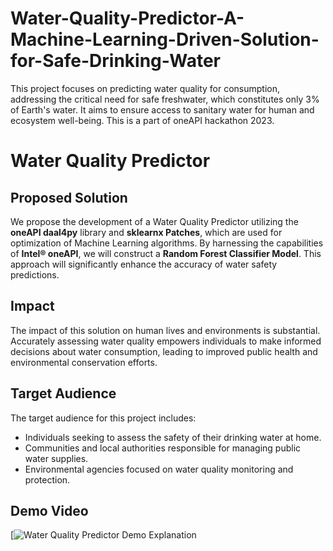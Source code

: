 # Water-Quality-Predictor-A-Machine-Learning-Driven-Solution-for-Safe-Drinking-Water
This project focuses on predicting water quality for consumption, addressing the critical need for safe freshwater, which constitutes only 3% of Earth's water. It aims to ensure access to sanitary water for human and ecosystem well-being.
This is a part of oneAPI hackathon 2023.

# Water Quality Predictor

## Proposed Solution
We propose the development of a Water Quality Predictor utilizing the **oneAPI daal4py** library and **sklearnx Patches**, which are used for optimization of Machine Learning algorithms. By harnessing the capabilities of **Intel® oneAPI**, we will construct a **Random Forest Classifier Model**. This approach will significantly enhance the accuracy of water safety predictions.

## Impact
The impact of this solution on human lives and environments is substantial. Accurately assessing water quality empowers individuals to make informed decisions about water consumption, leading to improved public health and environmental conservation efforts.

## Target Audience
The target audience for this project includes:
- Individuals seeking to assess the safety of their drinking water at home.
- Communities and local authorities responsible for managing public water supplies.
- Environmental agencies focused on water quality monitoring and protection.

## Demo Video
[![Water Quality Predictor Demo Explanation](https://www.youtube.com/watch?v=Mfg5w96NN74)

